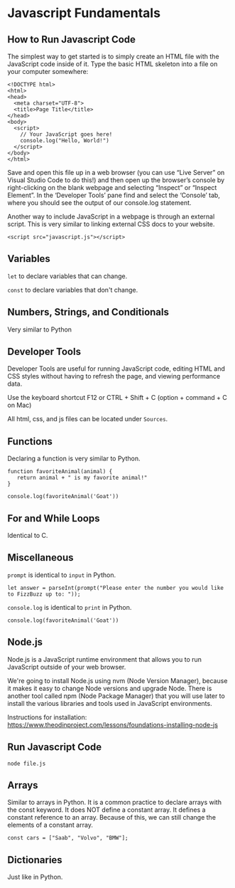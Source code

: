 # Javascript Fundamentals

## How to Run Javascript Code

The simplest way to get started is to simply create an HTML file with the JavaScript code inside of it. Type the basic HTML skeleton into a file on your computer somewhere:

```
<!DOCTYPE html>
<html>
<head>
  <meta charset="UTF-8">
  <title>Page Title</title>
</head>
<body>
  <script>
    // Your JavaScript goes here!
    console.log("Hello, World!")
  </script>
</body>
</html>
```

Save and open this file up in a web browser (you can use “Live Server” on Visual Studio Code to do this!) and then open up the browser’s console by right-clicking on the blank webpage and selecting “Inspect” or “Inspect Element”. In the ‘Developer Tools’ pane find and select the ‘Console’ tab, where you should see the output of our console.log statement.  

Another way to include JavaScript in a webpage is through an external script. This is very similar to linking external CSS docs to your website.  

```
<script src="javascript.js"></script>
```

## Variables

`let` to declare variables that can change.  

`const` to declare variables that don't change.  

## Numbers, Strings, and Conditionals

Very similar to Python

## Developer Tools

Developer Tools are useful for running JavaScript code, editing HTML and CSS styles without having to refresh the page, and viewing performance data.  

Use the keyboard shortcut F12 or CTRL + Shift + C (option + command + C on Mac)  

All html, css, and js files can be located under `Sources`.  

## Functions

Declaring a function is very similar to Python.  

```
function favoriteAnimal(animal) {
   return animal + " is my favorite animal!"
}

console.log(favoriteAnimal('Goat'))
```

## For and While Loops

Identical to C.

## Miscellaneous 

`prompt` is identical to `input` in Python.  

```
let answer = parseInt(prompt("Please enter the number you would like to FizzBuzz up to: "));
```

`console.log` is identical to `print` in Python.  

```
console.log(favoriteAnimal('Goat'))
```

## Node.js

Node.js is a JavaScript runtime environment that allows you to run JavaScript outside of your web browser.  

We're going to install Node.js using nvm (Node Version Manager), because it makes it easy to change Node versions and upgrade Node. There is another tool called npm (Node Package Manager) that you will use later to install the various libraries and tools used in JavaScript environments.   

Instructions for installation: https://www.theodinproject.com/lessons/foundations-installing-node-js  

## Run Javascript Code

```
node file.js
```

## Arrays

Similar to arrays in Python. It is a common practice to declare arrays with the const keyword. It does NOT define a constant array. It defines a constant reference to an array. Because of this, we can still change the elements of a constant array.  

```
const cars = ["Saab", "Volvo", "BMW"];
```

## Dictionaries

Just like in Python.
